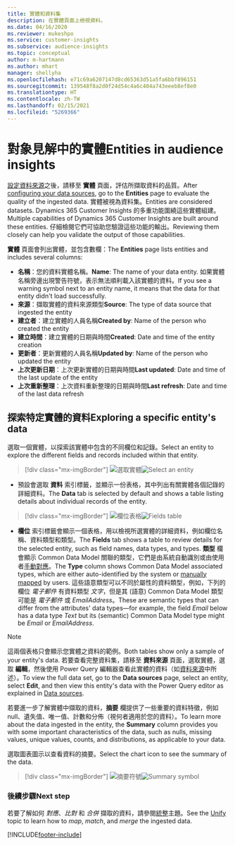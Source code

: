 ```yaml
---
title: 實體和資料集
description: 在實體頁面上檢視資料。
ms.date: 04/16/2020
ms.reviewer: mukeshpo
ms.service: customer-insights
ms.subservice: audience-insights
ms.topic: conceptual
author: m-hartmann
ms.author: mhart
manager: shellyha
ms.openlocfilehash: e71c69a6207147d8cd65363d51a5fa6bbf896151
ms.sourcegitcommit: 139548f8a2d0f24d54c4a6c404a743eeeb8ef8e0
ms.translationtype: HT
ms.contentlocale: zh-TW
ms.lasthandoff: 02/15/2021
ms.locfileid: "5269366"
---
```

# <a name="entities-in-audience-insights"></a><span data-ttu-id="a715c-103">對象見解中的實體</span><span class="sxs-lookup"><span data-stu-id="a715c-103">Entities in audience insights</span></span>

<span data-ttu-id="a715c-104">[設定資料來源](data-sources.md)之後，請移至 **實體** 頁面，評估所擷取資料的品質。</span><span class="sxs-lookup"><span data-stu-id="a715c-104">After [configuring your data sources](data-sources.md), go to the **Entities** page to evaluate the quality of the ingested data.</span></span> <span data-ttu-id="a715c-105">實體被視為資料集。</span><span class="sxs-lookup"><span data-stu-id="a715c-105">Entities are considered datasets.</span></span> <span data-ttu-id="a715c-106">Dynamics 365 Customer Insights 的多重功能圍繞這些實體組建。</span><span class="sxs-lookup"><span data-stu-id="a715c-106">Multiple capabilities of Dynamics 365 Customer Insights are built around these entities.</span></span> <span data-ttu-id="a715c-107">仔細檢閱它們可協助您驗證這些功能的輸出。</span><span class="sxs-lookup"><span data-stu-id="a715c-107">Reviewing them closely can help you validate the output of those capabilities.</span></span>

<span data-ttu-id="a715c-108">**實體** 頁面會列出實體，並包含數欄：</span><span class="sxs-lookup"><span data-stu-id="a715c-108">The **Entities** page lists entities and includes several columns:</span></span>

- <span data-ttu-id="a715c-109">**名稱**：您的資料實體名稱。</span><span class="sxs-lookup"><span data-stu-id="a715c-109">**Name**: The name of your data entity.</span></span> <span data-ttu-id="a715c-110">如果實體名稱旁邊出現警告符號，表示無法順利載入該實體的資料。</span><span class="sxs-lookup"><span data-stu-id="a715c-110">If you see a warning symbol next to an entity name, it means that the data for that entity didn't load successfully.</span></span>
- <span data-ttu-id="a715c-111">**來源**：擷取實體的資料來源類型</span><span class="sxs-lookup"><span data-stu-id="a715c-111">**Source**: The type of data source that ingested the entity</span></span>
- <span data-ttu-id="a715c-112">**建立者**：建立實體的人員名稱</span><span class="sxs-lookup"><span data-stu-id="a715c-112">**Created by**: Name of the person who created the entity</span></span>
- <span data-ttu-id="a715c-113">**建立時間**：建立實體的日期與時間</span><span class="sxs-lookup"><span data-stu-id="a715c-113">**Created**: Date and time of the entity creation</span></span>
- <span data-ttu-id="a715c-114">**更新者**：更新實體的人員名稱</span><span class="sxs-lookup"><span data-stu-id="a715c-114">**Updated by**: Name of the person who updated the entity</span></span>
- <span data-ttu-id="a715c-115">**上次更新日期**：上次更新實體的日期與時間</span><span class="sxs-lookup"><span data-stu-id="a715c-115">**Last updated**: Date and time of the last update of the entity</span></span>
- <span data-ttu-id="a715c-116">**上次重新整理**：上次資料重新整理的日期與時間</span><span class="sxs-lookup"><span data-stu-id="a715c-116">**Last refresh**: Date and time of the last data refresh</span></span>

## <a name="exploring-a-specific-entitys-data"></a><span data-ttu-id="a715c-117">探索特定實體的資料</span><span class="sxs-lookup"><span data-stu-id="a715c-117">Exploring a specific entity's data</span></span>

<span data-ttu-id="a715c-118">選取一個實體，以探索該實體中包含的不同欄位和記錄。</span><span class="sxs-lookup"><span data-stu-id="a715c-118">Select an entity to explore the different fields and records included within that entity.</span></span>

> [!div class="mx-imgBorder"]
> <span data-ttu-id="a715c-119">![選取實體](media/data-manager-entities-data.png "選取實體")</span><span class="sxs-lookup"><span data-stu-id="a715c-119">![Select an entity](media/data-manager-entities-data.png "Select an entity")</span></span>

- <span data-ttu-id="a715c-120">預設會選取 **資料** 索引標籤，並顯示一份表格，其中列出有關實體各個記錄的詳細資料。</span><span class="sxs-lookup"><span data-stu-id="a715c-120">The **Data** tab is selected by default and shows a table listing details about individual records of the entity.</span></span>

> [!div class="mx-imgBorder"]
> <span data-ttu-id="a715c-121">![欄位表格](media/data-manager-entities-fields.PNG "欄位表格")</span><span class="sxs-lookup"><span data-stu-id="a715c-121">![Fields table](media/data-manager-entities-fields.PNG "Fields table")</span></span>

- <span data-ttu-id="a715c-122">**欄位** 索引標籤會顯示一個表格，用以檢視所選實體的詳細資料，例如欄位名稱、資料類型和類型。</span><span class="sxs-lookup"><span data-stu-id="a715c-122">The **Fields** tab shows a table to review details for the selected entity, such as field names, data types, and types.</span></span> <span data-ttu-id="a715c-123">**類型** 欄會顯示 Common Data Model 關聯的類型，它們是由系統自動識別或由使用者[手動對應](map-entities.md)。</span><span class="sxs-lookup"><span data-stu-id="a715c-123">The **Type** column shows Common Data Model associated types, which are either auto-identified by the system or [manually mapped](map-entities.md) by users.</span></span> <span data-ttu-id="a715c-124">這些語意類型可以不同於屬性的資料類型，例如，下列的欄位 *電子郵件* 有資料類型 *文字*，但是其 (語意) Common Data Model 類型可能是 *電子郵件* 或 *EmailAddress*。</span><span class="sxs-lookup"><span data-stu-id="a715c-124">These are semantic types that can differ from the attributes' data types—for example, the field *Email* below has a data type *Text* but its (semantic) Common Data Model type might be *Email* or *EmailAddress*.</span></span>

> [!NOTE]
> <span data-ttu-id="a715c-125">這兩個表格只會顯示您實體之資料的範例。</span><span class="sxs-lookup"><span data-stu-id="a715c-125">Both tables show only a sample of your entity's data.</span></span> <span data-ttu-id="a715c-126">若要查看完整資料集，請移至 **資料來源** 頁面，選取實體，選取 **編輯**，然後使用 Power Query 編輯器查看此實體的資料（如[資料來源](data-sources.md)中所述）。</span><span class="sxs-lookup"><span data-stu-id="a715c-126">To view the full data set, go to the **Data sources** page, select an entity, select **Edit**, and then view this entity's data with the Power Query editor as explained in [Data sources](data-sources.md).</span></span>

<span data-ttu-id="a715c-127">若要進一步了解實體中擷取的資料，**摘要** 欄提供了一些重要的資料特徵，例如 null、遺失值、唯一值、計數和分佈（視何者適用於您的資料）。</span><span class="sxs-lookup"><span data-stu-id="a715c-127">To learn more about the data ingested in the entity, the **Summary** column provides you with some important characteristics of the data, such as nulls, missing values, unique values, counts, and distributions, as applicable to your data.</span></span>

<span data-ttu-id="a715c-128">選取圖表圖示以查看資料的摘要。</span><span class="sxs-lookup"><span data-stu-id="a715c-128">Select the chart icon to see the summary of the data.</span></span>

> [!div class="mx-imgBorder"]
> <span data-ttu-id="a715c-129">![摘要符號](media/data-manager-entities-summary.png "資料摘要表格")</span><span class="sxs-lookup"><span data-stu-id="a715c-129">![Summary symbol](media/data-manager-entities-summary.png "Data summary table")</span></span>

### <a name="next-step"></a><span data-ttu-id="a715c-130">後續步驟</span><span class="sxs-lookup"><span data-stu-id="a715c-130">Next step</span></span>

<span data-ttu-id="a715c-131">若要了解如何 *對應*、*比對* 和 *合併* 擷取的資料，請參閱[統整](data-unification.md)主題。</span><span class="sxs-lookup"><span data-stu-id="a715c-131">See the [Unify](data-unification.md) topic to learn how to *map*, *match*, and *merge* the ingested data.</span></span>


[!INCLUDE[footer-include](../includes/footer-banner.md)]